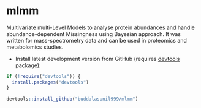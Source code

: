 # mlmm
Multivariate multi-Level Models to analyse protein abundances and handle abundance-dependent Missingness using Bayesian approach.
It was written for mass-spectrometry data and can be used in proteomics and metabolomics studies.

* Install latest development version from GitHub (requires [devtools](https://github.com/hadley/devtools) package):

```r
if (!require("devtools")) {
  install.packages("devtools")
}
  
devtools::install_github("buddalasunil999/mlmm")
```
